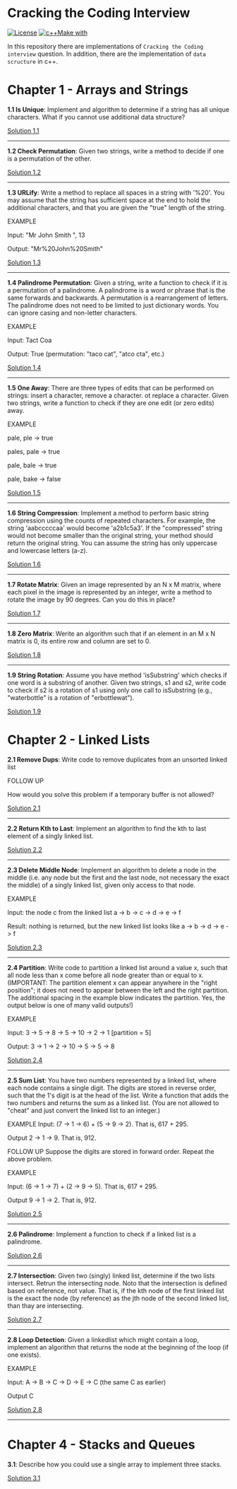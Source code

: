 # Cracking the Coding Interview


[![License](https://img.shields.io/badge/License-MIT-blue)](https://github.com/FedericoBruzzone/shimmer_effect_audio/edit/master/License)
[![c++Make with](https://img.shields.io/badge/C%2B%2B-v12.1.0-orange)](https://en.wikipedia.org/wiki/C%2B%2B)

In this repository there are implementations of `Cracking the Coding interview` question.
In addition, there are the implementation of `data scructure` in c++.

# Chapter 1 - Arrays and Strings


**1.1 Is Unique**: 
Implement and algorithm to determine if a string has all unique characters. What if you cannot use additional data structure?

[Solution 1.1](https://github.com/FedericoBruzzone/data_structure_CCI/blob/master/cracking_the_coding_interview/chapter_1/1.1_is_unique.cpp)

---

**1.2 Check Permutation**: 
Given two strings, write a method to decide if one is a permutation of the other.

[Solution 1.2](https://github.com/FedericoBruzzone/data_structure_CCI/blob/master/cracking_the_coding_interview/chapter_1/1.2_check_permutation.cpp)

---

**1.3 URLify**: 
Write a method to replace all spaces in a string with '%20'. You may assume that the string has sufficient space at the end to hold the additional characters, and that you are given the "true" length of the string. 

EXAMPLE

Input:   "Mr John Smith       ", 13

Output:  "Mr%20John%20Smith"

[Solution 1.3](https://github.com/FedericoBruzzone/data_structure_CCI/blob/master/cracking_the_coding_interview/chapter_1/1.3_URLify.cpp)

---

**1.4 Palindrome Permutation**: 
Given a string, write a function to check if it is a permutation of a palindrome. A palindrome is a word or phrase that is the same forwards and backwards. A permutation is a rearrangement of letters. The palindrome does not need to be limited to just dictionary words. You can ignore casing and non-letter characters.

EXAMPLE

Input:   Tact Coa

Output:  True (permutation: "taco cat", "atco cta", etc.)

[Solution 1.4](https://github.com/FedericoBruzzone/data_structure_CCI/blob/master/cracking_the_coding_interview/chapter_1/1.4_palindrome_permutation.cpp)

---

**1.5 One Away**: 
There are three types of edits that can be performed on strings: insert a character, remove a character. ot replace a character. Given two strings, write a function to check if they are one edit (or zero edits) away.

EXAMPLE

pale,  ple  -> true

pales, pale -> true

pale,  bale -> true

pale,  bake -> false

[Solution 1.5](https://github.com/FedericoBruzzone/data_structure_CCI/blob/master/cracking_the_coding_interview/chapter_1/1.5_one_away.cpp)

---

**1.6 String Compression**: 
Implement a method to perform basic string compression using the counts of repeated characters. For example, the string 'aabcccccaa' would become 'a2b1c5a3'. If the "compressed" string would not become smaller than the original string, your method should return the original string. You can assume the string has only uppercase and lowercase letters (a-z).

[Solution 1.6](https://github.com/FedericoBruzzone/data_structure_CCI/blob/master/cracking_the_coding_interview/chapter_1/1.6_string_compression.cpp)

---

**1.7 Rotate Matrix**: 
Given an image represented by an N x M matrix, where each pixel in the image is represented by an integer, write a method to rotate the image by 90 degrees. Can you do this in place?

[Solution 1.7](https://github.com/FedericoBruzzone/data_structure_CCI/blob/master/cracking_the_coding_interview/chapter_1/1.7_rotate_matrix.cpp)

---

**1.8 Zero Matrix**: 
Werite an algorithm such that if an element in an M x N matrix is 0, its entire row and column are set to 0.

[Solution 1.8](https://github.com/FedericoBruzzone/data_structure_CCI/blob/master/cracking_the_coding_interview/chapter_1/1.8_zero_matrix.cpp)

---

**1.9 String Rotation**:
Assume you have method 'isSubstring' which checks if one word is a substring of another. Given two strings, s1 and s2, write code to check if s2 is a rotation of s1 using only one call to isSubstring (e.g., "waterbottle" is a rotation of "erbottlewat").

[Solution 1.9](https://github.com/FedericoBruzzone/data_structure_CCI/blob/master/cracking_the_coding_interview/chapter_1/1.9_is_rotation.cpp)


# Chapter 2 - Linked Lists

**2.1 Remove Dups**:
Write code to remove duplicates from an unsorted linked list

FOLLOW UP

How would you solve this problem if a temporary buffer is not allowed?

[Solution 2.1](https://github.com/FedericoBruzzone/data_structure_CCI/blob/master/cracking_the_coding_interview/chapter_2/2.1_remove_dups.cpp)

---

**2.2 Return Kth to Last**:
Implement an algorithm to find the kth to last element of a singly linked list.

[Solution 2.2](https://github.com/FedericoBruzzone/data_structure_CCI/blob/master/cracking_the_coding_interview/chapter_2/2.2_return_kth_to_last.cpp)

---

**2.3 Delete Middle Node**:
Implement an algorithm to delete a node in the middle (i.e. any node but the first and the last node, not necessary the exact the middle) of a singly linked list, given only access to that node.

EXAMPLE

Input: the node c from the linked list a -> b -> c -> d -> e -> f

Result: nothing is returned, but the new linked list looks like a -> b -> d -> e -> f

[Solution 2.3](https://github.com/FedericoBruzzone/data_structure_CCI/blob/master/cracking_the_coding_interview/chapter_2/2.3_delete_middle_node.cpp)

--- 

**2.4 Partition**:
Write code to partition a linked list around a value x, such that all node less than x come before all node greater than or equal to x. (IMPORTANT: The partition element x can appear anywhere in the "right position"; it does not need to appear between the left and the right partition. The additional spacing in the example blow indicates the partition. Yes, the output below is one of many valid outputs!)

EXAMPLE

Input: 3 -> 5 -> 8 -> 5 -> 10 -> 2 -> 1 [partition = 5]

Output: 3 -> 1 -> 2    ->    10 -> 5 -> 5 -> 8

[Solution 2.4](https://github.com/FedericoBruzzone/data_structure_CCI/blob/master/cracking_the_coding_interview/chapter_2/2.4_partition.cpp)

--- 

**2.5 Sum List**:
You have two numbers represented by a linked list, where each node contains a single digit. The digits are stored in reverse order, such that the 1's digit is at the head of the list. Write a function that adds the two numbers and returns the sum as a linked list. (You are not allowed to "cheat" and just convert the linked list to an integer.)

EXAMPLE
Input: (7 -> 1 -> 6) + (5 -> 9 -> 2). That is, 617 + 295.

Output 2 -> 1 -> 9. That is, 912.

FOLLOW UP 
Suppose the digits are stored in forward order. Repeat the above problem.

EXAMPLE

Input: (6 -> 1 -> 7) + (2 -> 9 -> 5). That is, 617 + 295.

Output 9 -> 1 -> 2. That is, 912.

[Solution 2.5](https://github.com/FedericoBruzzone/data_structure_CCI/blob/master/cracking_the_coding_interview/chapter_2/2.5_sum_list.cpp)

--- 

**2.6 Palindrome**:
Implement a function to check if a linked list is a palindrome.

[Solution 2.6](https://github.com/FedericoBruzzone/data_structure_CCI/blob/master/cracking_the_coding_interview/chapter_2/2.6_palindrome.cpp)

--- 

**2.7 Intersection**:
Given two (singly) linked list, determine if the two lists intersect. Retrun the intersecting node. Noto that the intersection is defined based on reference, not value. That is, if the kth node of the first linked list is the exact the node (by reference) as the jth node of the second linked list, than thay are intersecting.

[Solution 2.7](https://github.com/FedericoBruzzone/data_structure_CCI/blob/master/cracking_the_coding_interview/chapter_2/2.7_intersection.cpp)

--- 

**2.8 Loop Detection**:
Given a linkedlist which might contain a loop, implement an algorithm that returns the node at the beginning of the loop (if one exists).

EXAMPLE

Input: A -> B -> C -> D -> E -> C (the same C as earlier)

Output C

[Solution 2.8](https://github.com/FedericoBruzzone/data_structure_CCI/blob/master/cracking_the_coding_interview/chapter_2/2.8_loop_detection.cpp)

---

# Chapter 4 - Stacks and Queues

**3.1**:
Describe how you could use a single array to implement three stacks.

[Solution 3.1](https://github.com/FedericoBruzzone/data_structure_CCI/blob/master/cracking_the_coding_interview/chapter_3/3.1_three_in_one.cpp)